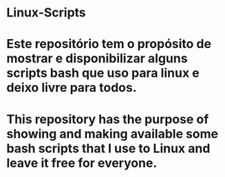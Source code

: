 # Linux-Scripts

# Este repositório tem o propósito de mostrar e disponibilizar alguns scripts bash que uso para linux e deixo livre para todos.

# This repository has the purpose of showing and making available some bash scripts that I use to Linux and leave it free for everyone.
